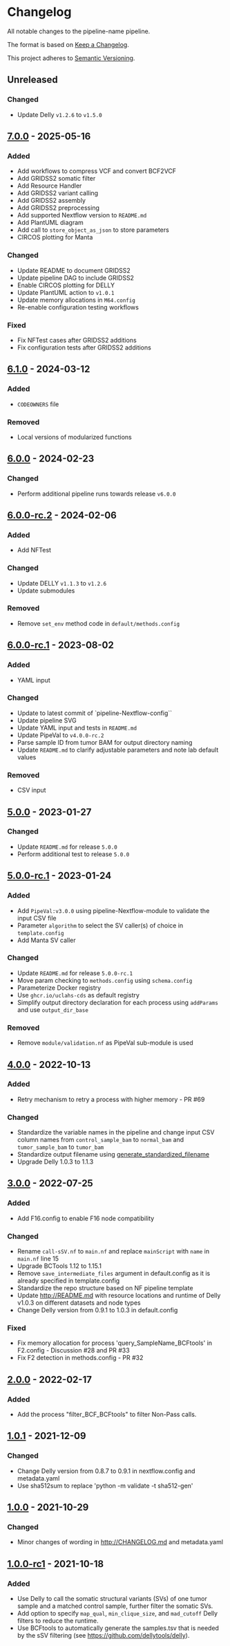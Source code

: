 # Changelog

All notable changes to the pipeline-name pipeline.

The format is based on [Keep a Changelog](https://keepachangelog.com/en/1.0.0/).

This project adheres to [Semantic Versioning](https://semver.org/spec/v2.0.0.html).

## Unreleased

### Changed

- Update Delly `v1.2.6` to `v1.5.0`

## [7.0.0] - 2025-05-16

### Added

- Add workflows to compress VCF and convert BCF2VCF
- Add GRIDSS2 somatic filter
- Add Resource Handler
- Add GRIDSS2 variant calling
- Add GRIDSS2 assembly
- Add GRIDSS2 preprocessing
- Add supported Nextflow version to `README.md`
- Add PlantUML diagram
- Add call to `store_object_as_json` to store parameters
- CIRCOS plotting for Manta

### Changed

- Update README to document GRIDSS2
- Update pipeline DAG to include GRIDSS2
- Enable CIRCOS plotting for DELLY
- Update PlantUML action to `v1.0.1`
- Update memory allocations in `M64.config`
- Re-enable configuration testing workflows

### Fixed

- Fix NFTest cases after GRIDSS2 additions
- Fix configuration tests after GRIDSS2 additions

## [6.1.0] - 2024-03-12

### Added

- `CODEOWNERS` file

### Removed

- Local versions of modularized functions

## [6.0.0] - 2024-02-23

### Changed

- Perform additional pipeline runs towards release `v6.0.0`

## [6.0.0-rc.2] - 2024-02-06

### Added

- Add NFTest

### Changed

- Update DELLY `v1.1.3` to `v1.2.6`
- Update submodules

### Removed

- Remove `set_env` method code in `default/methods.config`

## [6.0.0-rc.1] - 2023-08-02

### Added

- YAML input

### Changed

- Update to latest commit of \`pipeline-Nextflow-config\`\`
- Update pipeline SVG
- Update YAML input and tests in `README.md`
- Update PipeVal to `v4.0.0-rc.2`
- Parse sample ID from tumor BAM for output directory naming
- Update `README.md` to clarify adjustable parameters and note lab default values

### Removed

- CSV input

## [5.0.0] - 2023-01-27

### Changed

- Update `README.md` for release `5.0.0`
- Perform additional test to release `5.0.0`

## [5.0.0-rc.1] - 2023-01-24

### Added

- Add `PipeVal:v3.0.0` using pipeline-Nextflow-module to validate the input CSV file
- Parameter `algorithm` to select the SV caller(s) of choice in `template.config`
- Add Manta SV caller

### Changed

- Update `README.md` for release `5.0.0-rc.1`
- Move param checking to `methods.config` using `schema.config`
- Parameterize Docker registry
- Use `ghcr.io/uclahs-cds` as default registry
- Simplify output directory declaration for each process using `addParams` and use `output_dir_base`

### Removed

- Remove `module/validation.nf` as PipeVal sub-module is used

## [4.0.0] - 2022-10-13

### Added

- Retry mechanism to retry a process with higher memory - PR #69

### Changed

- Standardize the variable names in the pipeline and change input CSV column names from `control_sample_bam` to `normal_bam` and `tumor_sample_bam` to `tumor_bam`
- Standardize output filename using [generate_standardized_filename](https://github.com/uclahs-cds/pipeline-Nextflow-module/tree/main/modules/common/generate_standardized_filename)
- Upgrade Delly 1.0.3 to 1.1.3

## [3.0.0] - 2022-07-25

### Added

- Add F16.config to enable F16 node compatibility

### Changed

- Rename `call-sSV.nf` to `main.nf` and replace `mainScript` with `name` in `main.nf` line 15
- Upgrade BCTools 1.12 to 1.15.1
- Remove `save_intermediate_files` argument in default.config as it is already specified in template.config
- Standardize the repo structure based on NF pipeline template
- Update <http://README.md> with resource locations and runtime of Delly v1.0.3 on different datasets and node types
- Change Delly version from 0.9.1 to 1.0.3 in default.config

### Fixed

- Fix memory allocation for process 'query_SampleName_BCFtools' in F2.config - Discussion #28 and PR #33
- Fix F2 detection in methods.config - PR #32

## [2.0.0] - 2022-02-17

### Added

- Add the process "filter_BCF_BCFtools" to filter Non-Pass calls.

## [1.0.1] - 2021-12-09

### Changed

- Change Delly version from 0.8.7 to 0.9.1 in nextflow.config and metadata.yaml
- Use sha512sum to replace 'python -m validate -t sha512-gen'

## [1.0.0] - 2021-10-29

### Changed

- Minor changes of wording in <http://CHANGELOG.md> and metadata.yaml

## [1.0.0-rc1] - 2021-10-18

### Added

- Use Delly to call the somatic structural variants (SVs) of one tumor sample and a matched control sample, further filter the somatic SVs.
- Add option to specify `map_qual`, `min_clique_size`, and `mad_cutoff` Delly filters to reduce the runtime.
- Use BCFtools to automatically generate the samples.tsv that is needed by the sSV filtering (see <https://github.com/dellytools/delly>).

[1.0.0]: https://github.com/uclahs-cds/pipeline-call-sSV/compare/v1.0.0-rc1...v1.0.0
[1.0.0-rc1]: https://github.com/uclahs-cds/pipeline-call-sSV/releases/tag/v1.0.0-rc1
[1.0.1]: https://github.com/uclahs-cds/pipeline-call-sSV/compare/v1.0.0...v1.0.1
[2.0.0]: https://github.com/uclahs-cds/pipeline-call-sSV/compare/v1.0.1...v2.0.0
[3.0.0]: https://github.com/uclahs-cds/pipeline-call-sSV/compare/v2.0.0...v3.0.0
[4.0.0]: https://github.com/uclahs-cds/pipeline-call-sSV/compare/v3.0.0...v4.0.0
[5.0.0]: https://github.com/uclahs-cds/pipeline-call-sSV/compare/v5.0.0-rc.1...v5.0.0
[5.0.0-rc.1]: https://github.com/uclahs-cds/pipeline-call-sSV/compare/v4.0.0...v5.0.0-rc.1
[6.0.0]: https://github.com/uclahs-cds/pipeline-call-sSV/compare/v6.0.0-rc.2...v6.0.0
[6.0.0-rc.1]: https://github.com/uclahs-cds/pipeline-call-sSV/compare/v5.0.0...v6.0.0-rc.1
[6.0.0-rc.2]: https://github.com/uclahs-cds/pipeline-call-sSV/compare/v6.0.0-rc.1...v6.0.0-rc.2
[6.1.0]: https://github.com/uclahs-cds/pipeline-call-sSV/compare/v6.0.0...v6.1.0
[7.0.0]: https://github.com/uclahs-cds/pipeline-call-sSV/compare/v6.1.0...v7.0.0
